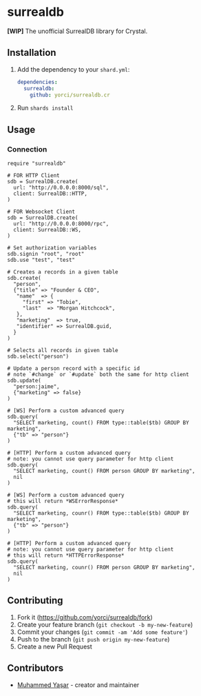 # surrealdb

**[WIP]** The unofficial SurrealDB library for Crystal.

## Installation

1. Add the dependency to your `shard.yml`:

   ```yaml
   dependencies:
     surrealdb:
       github: yorci/surrealdb.cr
   ```

2. Run `shards install`

## Usage

###  Connection 
```crystal
require "surrealdb"

# FOR HTTP Client
sdb = SurrealDB.create(
  url: "http://0.0.0.0:8000/sql",
  client: SurrealDB::HTTP,
)

# FOR Websocket Client
sdb = SurrealDB.create(
  url: "http://0.0.0.0:8000/rpc",
  client: SurrealDB::WS,
)

# Set authorization variables
sdb.signin "root", "root"
sdb.use "test", "test"

# Creates a records in a given table 
sdb.create(
  "person",
  {"title" => "Founder & CEO",
   "name"  => {
     "first" => "Tobie",
     "last"  => "Morgan Hitchcock",
   },
   "marketing"  => true,
   "identifier" => SurrealDB.guid,
  }
)

# Selects all records in given table  
sdb.select("person")

# Update a person record with a specific id
# note `#change` or `#update` both the same for http client
sdb.update(
  "person:jaime",
  {"marketing" => false}
)

# [WS] Perform a custom advanced query
sdb.query(
  "SELECT marketing, count() FROM type::table($tb) GROUP BY marketing",
  {"tb" => "person"}
)

# [HTTP] Perform a custom advanced query
# note: you cannot use query parameter for http client 
sdb.query(
  "SELECT marketing, count() FROM person GROUP BY marketing",
  nil
)

# [WS] Perform a custom advanced query
# this will return *WSErrorResponse* 
sdb.query(
  "SELECT marketing, counr() FROM type::table($tb) GROUP BY marketing",
  {"tb" => "person"}
)

# [HTTP] Perform a custom advanced query
# note: you cannot use query parameter for http client
# this will return *HTTPErrorResponse* 
sdb.query(
  "SELECT marketing, counr() FROM person GROUP BY marketing",
  nil
)
```

## Contributing

1. Fork it (<https://github.com/yorci/surrealdb/fork>)
2. Create your feature branch (`git checkout -b my-new-feature`)
3. Commit your changes (`git commit -am 'Add some feature'`)
4. Push to the branch (`git push origin my-new-feature`)
5. Create a new Pull Request

## Contributors

- [Muhammed Yaşar](https://github.com/yorci) - creator and maintainer
